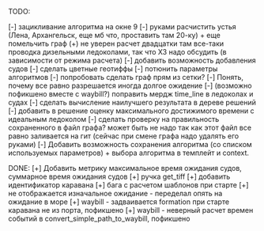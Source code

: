 TODO:

[-] зацикливание алгоритма на окне 9
[-] руками расчистить устья (Лена, Архангельск, еще мб что, проставить там 20-ку) + еще помельчить граф (+) не уверен расчет двадцатки там все-таки проводка дизельными ледоколами, так что ХЗ надо обсудить (в зависимости от режима расчета)
[-] добавить возможность добавления судов
[-] сделать цветные геотиффы 
[-] потюнить параметры алгоритмов
[-] попробовать сделать граф прям из сетки?
[-] Понять, почему все равно разрешается иногда долгое ожидение
[-] (возможно пофикшено вместе с waybill?) поправить мердж time_line в ледоколах и судах 
[-] сделать вычисление наилучшего результата в дереве решений
[-] добавить в решение оценку максимального достижимого времени с идеальным ледоколом
[-] сделать проверку на правильность сохраненного в файл графа? может быть не надо так как этот файл все равно заливается на гит (сейчас при смене графа надо удалять его руками)
[-] Добавить возможность сохранения алгоритма (со списком используемых параметров) + выбора алгоритма в темплейт и context.


DONE:
[+] Добавить метрику максимальное время ожидания судов, суммарное время ожидания судов
[+] ручка get_tiff 
[+] добавить идентификатор каравана
[+] бага с расчетом шаблонов при старте
[+] не отображается изначальное ожидание - переделал опять на ожидание в море
[+] waybill - задваивается formation при старте каравана не из порта, пофикшено
[+] waybill - неверный расчет времен событий в convert_simple_path_to_waybill, пофикшено 